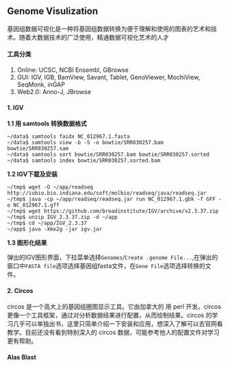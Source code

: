 ## Genome Visulization

基因组数据可视化是一种将基因组数据转换为便于理解和使用的图表的艺术和技术。随着大数据技术的广泛使用，精通数据可视化艺术的人才

#### 工具分类

1. Online: UCSC, NCBI Ensembl, GBrowse
2. GUI: IGV, IGB, BamView, Savant, Tablet, GenoViewer, MochiView, SeqMonk, inGAP
3. Web2.0: Anno-J, JBrowse

#### 1. IGV

**1.1 用 samtools 转换数据格式**

```
~/data$ samtools faidx NC_012967.1.fasta
~/data$ samtools view -b -S -o bowtie/SRR030257.bam bowtie/SRR030257.sam
~/data$ samtools sort bowtie/SRR030257.bam bowtie/SRR030257.sorted
~/data$ samtools index bowtie/SRR030257.sorted.bam
```

**1.2 IGV下载及安装**

```
~/tmp$ wget -O ~/app/readseq http://iubio.bio.indiana.edu/soft/molbio/readseq/java/readseq.jar
~/tmp$ java -cp ~/app/readseq/readseq.jar run NC_012967.1.gbk -f GFF -o NC_012967.1.gff
~/tmp$ wget https://github.com/broadinstitute/IGV/archive/v2.3.37.zip
~/tmp$ unzip IGV_2.3.37.zip -d ~/app
~/tmp$ cd ~/app/IGV_2.3.37
~/app$ java -Xmx2g -jar igv.jar
```

**1.3 图形化结果**

弹出的IGV图形界面，下拉菜单选择`Genomes`/`Create .genome File...`,在弹出的窗口中`FASTA file`选项选择基因组fasta文件，在`Gene File`选项选择转换的文件。

#### 2. Circos

circos 是一个高大上的基因组圈图显示工具。它由加拿大的 用 perl 开发。circos 更像一个工具框架，通过对分析数据结果进行配置，从而绘制结果。circos 的学习几乎可以单独出书，这里只简单介绍一下安装和应用，想深入了解可以去官网看教学。目前还没有看到特别深入的 circos 数据，可能参考他人的配置文件对学习更有帮助。

#### Alas Blast
